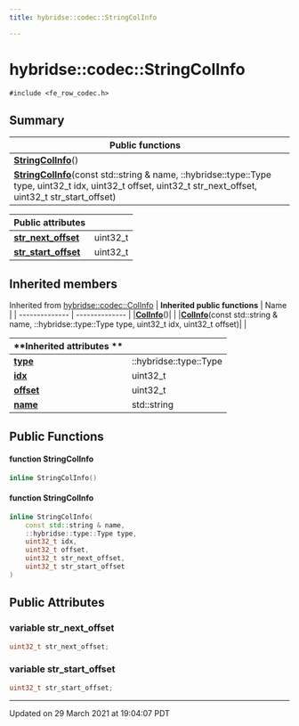 ```yaml
---
title: hybridse::codec::StringColInfo

---
```

# hybridse::codec::StringColInfo



`#include <fe_row_codec.h>`

## Summary


|  Public functions|            |
| -------------- | -------------- |
|**[StringColInfo](/hybridse/usage/api/c++/Classes/structhybridse_1_1codec_1_1_string_col_info.md#function-stringcolinfo)**()|  |
|**[StringColInfo](/hybridse/usage/api/c++/Classes/structhybridse_1_1codec_1_1_string_col_info.md#function-stringcolinfo)**(const std::string & name, ::hybridse::type::Type type, uint32_t idx, uint32_t offset, uint32_t str_next_offset, uint32_t str_start_offset)|  |



| Public attributes|    |
| -------------- | -------------- |
| **[str_next_offset](/hybridse/usage/api/c++/Classes/structhybridse_1_1codec_1_1_string_col_info.md#variable-str_next_offset)**| uint32_t  |
| **[str_start_offset](/hybridse/usage/api/c++/Classes/structhybridse_1_1codec_1_1_string_col_info.md#variable-str_start_offset)**| uint32_t  |

## Inherited members
Inherited from [hybridse::codec::ColInfo](/hybridse/usage/api/c++/Classes/structhybridse_1_1codec_1_1_col_info.md)
| **Inherited public functions** | Name           |
| -------------- | -------------- |
|**[ColInfo](/hybridse/usage/api/c++/Classes/structhybridse_1_1codec_1_1_col_info.md#function-colinfo)**()|  |
|**[ColInfo](/hybridse/usage/api/c++/Classes/structhybridse_1_1codec_1_1_col_info.md#function-colinfo)**(const std::string & name, ::hybridse::type::Type type, uint32_t idx, uint32_t offset)|  |

|**Inherited attributes **| |
| -------------- | -------------- |
| **[type](/hybridse/usage/api/c++/Classes/structhybridse_1_1codec_1_1_col_info.md#variable-type)**|::hybridse::type::Type  |
| **[idx](/hybridse/usage/api/c++/Classes/structhybridse_1_1codec_1_1_col_info.md#variable-idx)**|uint32_t  |
| **[offset](/hybridse/usage/api/c++/Classes/structhybridse_1_1codec_1_1_col_info.md#variable-offset)**|uint32_t  |
| **[name](/hybridse/usage/api/c++/Classes/structhybridse_1_1codec_1_1_col_info.md#variable-name)**|std::string  |


## Public Functions

#### function StringColInfo

```cpp
inline StringColInfo()
```


#### function StringColInfo

```cpp
inline StringColInfo(
    const std::string & name,
    ::hybridse::type::Type type,
    uint32_t idx,
    uint32_t offset,
    uint32_t str_next_offset,
    uint32_t str_start_offset
)
```


## Public Attributes

### variable str_next_offset

```cpp
uint32_t str_next_offset;
```


### variable str_start_offset

```cpp
uint32_t str_start_offset;
```


-------------------------------

Updated on 29 March 2021 at 19:04:07 PDT